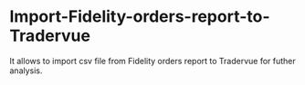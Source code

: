 # Import-Fidelity-orders-report-to-Tradervue
It allows to import csv file from Fidelity orders report to Tradervue for futher analysis.
